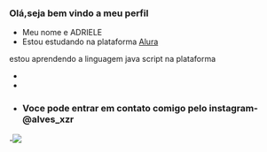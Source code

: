 ### Olá,seja bem vindo a meu perfil
- Meu nome e ADRIELE
- Estou estudando na plataforma
  [Alura](https://www.alura.com.br/)

estou aprendendo a linguagem java script na plataforma
-  [](editor.p5js.org)
- 
- ### Voce pode entrar em contato comigo pelo instagram-@alves_xzr
-![](https://media.tenor.com/3vyG_tzaHb4AAAAM/confused-confused-face.gif) 
